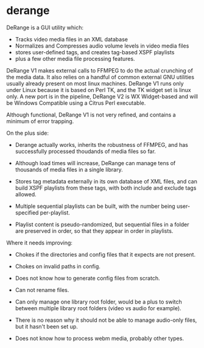 # derange

DeRange is a GUI utility which:
   * Tracks video media files in an XML database 
   * Normalizes and Compresses audio volume levels in video media files
   * stores user-defined tags, and creates tag-based XSPF playlists
   * plus a few other media file processing features.

DeRange V1 makes external calls to FFMPEG to do the actual crunching of the 
media data. It also relies on a handful of common external GNU utilities 
usually already present on most linux machines. DeRange V1 runs only under 
Linux because it is based on  Perl TK, and the TK widget set is linux only. 
A new port is in the pipeline, DeRange V2 is WX Widget-based and will be 
Windows Compatible using a Citrus Perl executable.

Although functional, DeRange V1 is not very refined, and contains a minimum 
of error trapping.

On the plus side:

   * Derange actually works, inherits the robustness of FFMPEG, and has 
   successfully processed thoudands of media files so far.
   
   * Although load times will increase, DeRange can manage tens of thousands 
   of media files in a single library. 
   
   * Stores tag metadata externally in its own database of XML files, and can 
   build XSPF playlists from these tags, with both include and exclude tags
   allowed. 
   
   * Multiple sequential playlists can be built, with the number being user-
   specified per-playlist.
   
   * Playlist content is pseudo-randomized, but sequential files in a folder 
   are preserved in order, so that they appear in order in playlists.

Where it needs improving:

   * Chokes if the directories and config files that it expects are not 
   present.
   
   * Chokes on invalid paths in config.
   
   * Does not know how to generate config files from scratch.

   * Can not rename files.
   
   * Can only manage one library root folder, would be a plus to switch  
   between multiple library root folders (video vs audio for example).

   * There is no reason why it should not be able to manage audio-only 
   files, but it hasn't been set up.
   
   * Does not know how to process webm media, probably other types.
   
